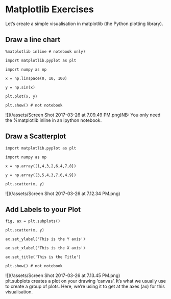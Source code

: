 # Matplotlib Exercises

Let’s create a simple visualisation in matplotlib \(the Python plotting library\). 

## Draw a line chart

`%matplotlib inline # notebook only)`

`import matplotlib.pyplot as plt`

`import numpy as np`

`x = np.linspace(0, 10, 100)`

`y = np.sin(x)`

`plt.plot(x, y)`

`plt.show() # not notebook`

![](/assets/Screen Shot 2017-03-26 at 7.09.49 PM.png)NB: You only need the %matplotlib inline in an ipython notebook.

## Draw a Scatterplot

`import matplotlib.pyplot as plt`

`import numpy as np`

`x = np.array([1,4,3,2,6,4,7,8])`

`y = np.array([3,5,4,3,7,6,4,9])`

`plt.scatter(x, y)`

![](/assets/Screen Shot 2017-03-26 at 7.12.34 PM.png)

## Add Labels to your Plot

`fig, ax = plt.subplots()`

`plt.scatter(x, y)`

`ax.set_ylabel('This is the Y axis')`

`ax.set_xlabel('This is the X axis')`

`ax.set_title('This is the Title')`

`plt.show() # not notebook`

![](/assets/Screen Shot 2017-03-26 at 7.13.45 PM.png)  
plt.subplots creates a plot on your drawing ‘canvas’. It’s what we usually use to create a group of plots. Here, we’re using it to get at the axes \(ax\) for this visualisation.

